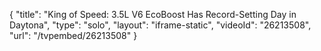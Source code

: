 {
    "title": "King of Speed: 3.5L V6 EcoBoost Has Record-Setting Day in Daytona",
    "type": "solo",
    "layout": "iframe-static",
    "videoId": "26213508",
    "url": "\/tvpembed\/26213508"
}